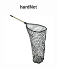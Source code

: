 <div align="center">
  <h4>hardNet</h4>
  <img src="https://github.com/conn01sseur/hardNet/blob/main/pic/pngimg.com - scoop_net_PNG21.png" alt="PNG" style="width:160px; height:160px"/>
</div>
